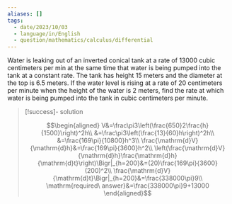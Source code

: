 ```yaml
---
aliases: []
tags:
  - date/2023/10/03
  - language/in/English
  - question/mathematics/calculus/differential
---
```


Water is leaking out of an inverted conical tank at a rate of 13000 cubic centimeters per min at the same time that water is being pumped into the tank at a constant rate. The tank has height 15 meters and the diameter at the top is 6.5 meters. If the water level is rising at a rate of 20 centimeters per minute when the height of the water is 2 meters, find the rate at which water is being pumped into the tank in cubic centimeters per minute.

> [!success]- solution
>
> $$\begin{aligned}
> V&=\frac\pi3\left(\frac{650}2\frac{h}{1500}\right)^2h\\
> &=\frac\pi3\left(\frac{13}{60}h\right)^2h\\
> &=\frac{169\pi}{10800}h^3\\
> \frac{\mathrm{d}V}{\mathrm{d}h}&=\frac{169\pi}{3600}h^2\\
> \left(\frac{\mathrm{d}V}{\mathrm{d}h}\frac{\mathrm{d}h}{\mathrm{d}t}\right)\Bigr|_{h=200}&=(20)\frac{169\pi}{3600}(200)^2\\
> \frac{\mathrm{d}V}{\mathrm{d}t}\Bigr|_{h=200}&=\frac{338000\pi}9\\
> \mathrm{required\ answer}&=\frac{338000\pi}9+13000
> \end{aligned}$$
